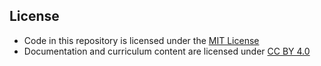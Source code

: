 ## License

- Code in this repository is licensed under the [MIT License](LICENSE)
- Documentation and curriculum content are licensed under [CC BY 4.0](LICENSE-docs.md)

